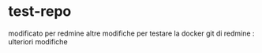 # test-repo
modificato per redmine
altre modifiche per testare la docker git di redmine : ulteriori modifiche

